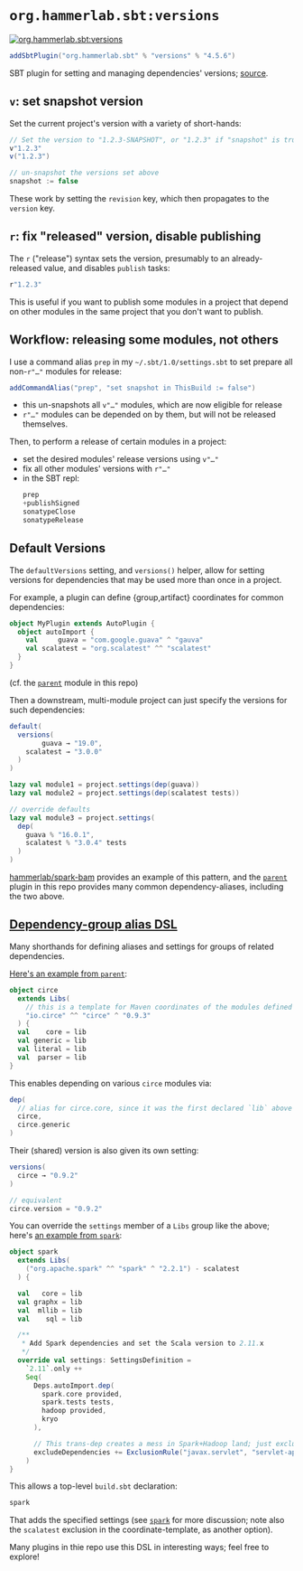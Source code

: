 # `org.hammerlab.sbt:versions`

[![org.hammerlab.sbt:versions](https://img.shields.io/badge/org.hammerlab.sbt:versions-4.5.6-green.svg)](http://search.maven.org/#search%7Cga%7C1%7Cg%3A%22org.hammerlab.sbt%22%20a%3A%22versions%22)

```scala
addSbtPlugin("org.hammerlab.sbt" % "versions" % "4.5.6")
```

SBT plugin for setting and managing dependencies' versions; [source](src/main/scala/org/hammerlab/sbt/plugin/Versions.scala).

## `v`: set snapshot version

Set the current project's version with a variety of short-hands:

```scala
// Set the version to "1.2.3-SNAPSHOT", or "1.2.3" if "snapshot" is true
v"1.2.3"
v("1.2.3")

// un-snapshot the versions set above
snapshot := false
```

These work by setting the `revision` key, which then propagates to the `version` key.

## `r`: fix "released" version, disable publishing

The `r` ("release") syntax sets the version, presumably to an already-released value, and disables `publish` tasks:

```scala
r"1.2.3"
```

This is useful if you want to publish some modules in a project that depend on other modules in the same project that you don't want to publish.

## Workflow: releasing some modules, not others

I use a command alias `prep` in my `~/.sbt/1.0/settings.sbt` to set prepare all non-`r"…"` modules for release:

```scala
addCommandAlias("prep", "set snapshot in ThisBuild := false")
```

- this un-snapshots all `v"…"` modules, which are now eligible for release
- `r"…"` modules can be depended on by them, but will not be released themselves.

Then, to perform a release of certain modules in a project:
- set the desired modules' release versions using `v"…"`
- fix all other modules' versions with `r"…"`
- in the SBT repl:
  ```scala
  prep
  +publishSigned
  sonatypeClose
  sonatypeRelease
  ```

## Default Versions

The `defaultVersions` setting, and `versions()` helper, allow for setting versions for dependencies that may be used more than once in a project.

For example, a plugin can define {group,artifact} coordinates for common dependencies:

```scala
object MyPlugin extends AutoPlugin {
  object autoImport {
    val     guava = "com.google.guava" ^ "gauva"
    val scalatest = "org.scalatest" ^^ "scalatest"
  }
}
```

(cf. the [`parent`](../parent) module in this repo)

Then a downstream, multi-module project can just specify the versions for such dependencies:

```scala
default(
  versions(
        guava → "19.0",
    scalatest → "3.0.0"
  )
)

lazy val module1 = project.settings(dep(guava))
lazy val module2 = project.settings(dep(scalatest tests))

// override defaults
lazy val module3 = project.settings(
  dep(
    guava % "16.0.1",
    scalatest % "3.0.4" tests
  )
)
```

[hammerlab/spark-bam](https://github.com/hammerlab/spark-bam/blob/master/build.sbt) provides an example of this pattern, and the [`parent`](../parent) plugin in this repo provides many common dependency-aliases, including the two above.

## [Dependency-group alias DSL](src/main/scala/org/hammerlab/sbt/dsl)

Many shorthands for defining aliases and settings for groups of related dependencies.

[Here's an example from `parent`](../parent/src/main/scala/org/hammerlab/sbt/plugin/Parent.scala#L81-L86):

```scala
object circe
  extends Libs(
    // this is a template for Maven coordinates of the modules defined with `lib` below
    "io.circe" ^^ "circe" ^ "0.9.3"
  ) {
  val    core = lib
  val generic = lib
  val literal = lib
  val  parser = lib
}
```

This enables depending on various `circe` modules via:

```scala
dep(
  // alias for circe.core, since it was the first declared `lib` above
  circe,
  circe.generic
)
```

Their (shared) version is also given its own setting:

```scala
versions(
  circe → "0.9.2"
)

// equivalent
circe.version = "0.9.2"
```

You can override the `settings` member of a `Libs` group like the above; here's [an example from `spark`](../spark/src/main/scala/org/hammerlab/sbt/plugin/Spark.scala#L39-L51):

```scala
object spark
  extends Libs(
    ("org.apache.spark" ^^ "spark" ^ "2.2.1") - scalatest
  ) {

  val   core = lib
  val graphx = lib
  val  mllib = lib
  val    sql = lib

  /**
   * Add Spark dependencies and set the Scala version to 2.11.x
   */
  override val settings: SettingsDefinition =
    `2.11`.only ++
    Seq(
      Deps.autoImport.dep(
        spark.core provided,
        spark.tests tests,
        hadoop provided,
        kryo
      ),

      // This trans-dep creates a mess in Spark+Hadoop land; just exclude it everywhere by default.
      excludeDependencies += ExclusionRule("javax.servlet", "servlet-api")
    )
}
```

This allows a top-level `build.sbt` declaration:

```scala
spark
```

That adds the specified settings (see [`spark`](../spark) for more discussion; note also the `scalatest` exclusion in the coordinate-template, as another option).

Many plugins in thie repo use this DSL in interesting ways; feel free to explore!
